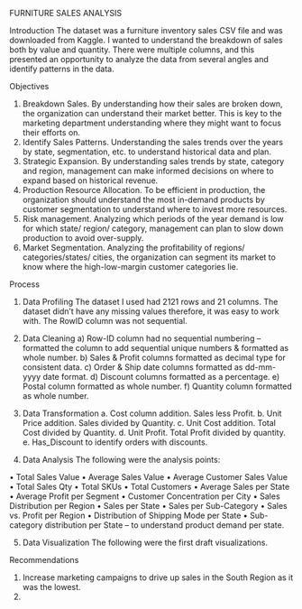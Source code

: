 FURNITURE SALES ANALYSIS

Introduction
The dataset was a furniture inventory sales CSV file and was downloaded from Kaggle. I wanted to understand the breakdown of sales both by value and quantity. There were multiple columns, and this presented an opportunity to analyze the data from several angles and identify patterns in the data.

Objectives
1.	Breakdown Sales. By understanding how their sales are broken down, the organization can understand their market better. This is key to the marketing department understanding where they might want to focus their efforts on.
2.	Identify Sales Patterns. Understanding the sales trends over the years by state, segmentation, etc. to understand historical data and plan.
3.	Strategic Expansion. By understanding sales trends by state, category and region, management can make informed decisions on where to expand based on historical revenue.
4.	Production Resource Allocation. To be efficient in production, the organization should understand the most in-demand products by customer segmentation to understand where to invest more resources.
5.	Risk management. Analyzing which periods of the year demand is low for which state/ region/ category, management can plan to slow down production to avoid over-supply.
6.	Market Segmentation. Analyzing the profitability of regions/ categories/states/ cities, the organization can segment its market to know where the high-low-margin customer categories lie.
   
Process
1.	Data Profiling
The dataset I used had 2121 rows and 21 columns. The dataset didn’t have any missing values therefore, it was easy to work with. The RowID column was not sequential.
2.	Data Cleaning
a)	Row-ID column had no sequential numbering – formatted the column to add sequential unique numbers & formatted as whole number.
b)	Sales & Profit columns formatted as decimal type for consistent data.
c)	Order & Ship date columns formatted as dd-mm-yyyy date format.
d)	Discount columns formatted as a percentage.
e)	Postal column formatted as whole number.
f)	Quantity column formatted as whole number.

3.	Data Transformation
a.	Cost column addition. Sales less Profit.
b.	Unit Price addition. Sales divided by Quantity.
c.	Unit Cost addition. Total Cost divided by Quantity.
d.	Unit Profit. Total Profit divided by quantity.
e.	Has_Discount to identify orders with discounts.
4.	Data Analysis
The following were the analysis points:

•	Total Sales Value
•	Average Sales Value
•	Average Customer Sales Value
•	Total Sales Qty
•	Total SKUs
•	Total Customers
•	Average Sales per State
•	Average Profit per Segment
•	Customer Concentration per City
•	Sales Distribution per Region
•	Sales per State
•	Sales per Sub-Category
•	Sales vs. Profit per Region
•	Distribution of Shipping Mode per State
•	Sub-category distribution per State – to understand product demand per state.

5.	Data Visualization
The following were the first draft visualizations.

 

 

Recommendations


1.	Increase marketing campaigns to drive up sales in the South Region as it was the lowest.
2.	

